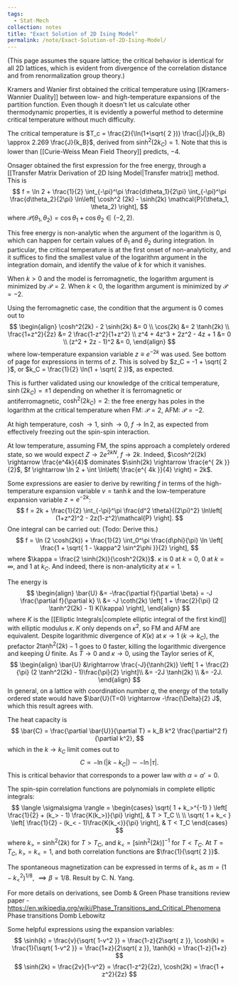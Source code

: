 ```yaml
---
tags:
  - Stat-Mech
collection: notes
title: "Exact Solution of 2D Ising Model"
permalink: /note/Exact-Solution-of-2D-Ising-Model/
---
```


(This page assumes the square lattice; the critical behavior is identical for all 2D lattices, which is evident from divergence of the correlation distance and from renormalization group theory.)

Kramers and Wanier first obtained the critical temperature using [[Kramers-Wannier Duality]] between low- and high-temperature expansions of the partition function. Even though it doesn't let us calculate other thermodynamic properties, it is evidently a powerful method to determine critical temperature without much difficulty. 

The critical temperature is $T_c = \frac{2}{\ln(1+\sqrt{ 2 })} \frac{|J|}{k_B} \approx 2.269 \frac{J}{k_B}$, derived from $\sinh^2(2k_C) = 1$. Note that this is lower than [[Curie-Weiss Mean Field Theory]] predicts, $-4$.

Onsager obtained the first expression for the free energy, through a [[Transfer Matrix Derivation of 2D Ising Model|Transfer matrix]] method. This is 
$$
f = \ln 2 + \frac{1}{2} \int_{-\pi}^\pi \frac{d\theta_1}{2\pi} \int_{-\pi}^\pi \frac{d\theta_2}{2\pi} \ln\left[ \cosh^2 (2k) - \sinh(2k) \mathcal{P}(\theta_1, \theta_2) \right],
$$
where $\mathcal{P}(\theta_1,\theta_2) = \cos \theta_1 + \cos \theta_2 \in (-2,2)$.

This free energy is non-analytic when the argument of the logarithm is $0$, which can happen for certain values of $\theta_1$ and $\theta_2$ during integration. In particular, the critical temperature is at the first onset of non-analyticity, and it suffices to find the smallest value
of the logarithm argument in the integration domain, and identify
the value of $k$ for which it vanishes.

When $k > 0$ and the model is ferromagnetic, the logarithm argument is minimized by $\mathcal{P} = 2$. When $k < 0$, the logarithm argument is minimized by $\mathcal{P} = -2$.

Using the ferromagnetic case, the condition that the argument is 0 comes out to 
$$
\begin{align}
\cosh^2(2k) - 2 \sinh(2k) &= 0 \\
\cos(2k) &= 2 \tanh(2k)  \\
\frac{1+z^2}{2z} &= 2 \frac{1-z^2}{1+z^2}  \\
z^4 + 4z^3 + 2z^2 - 4z + 1  &= 0  \\
(z^2 + 2z - 1)^2 &= 0,
\end{align}
$$
where low-temperature expansion variable $z \equiv e^{ -2k }$ was used. See bottom of page for expressions in terms of $z$.
This is solved by $z_C = -1 + \sqrt{ 2 }$, or $k_C = \frac{1}{2} \ln(1 + \sqrt{ 2 })$, as expected.

This is further validated using our knowledge of the critical temperature, $\sinh(2k_C) = \pm1$ depending on whether it is ferromagnetic or antiferromagnetic, $\cosh^2(2k_C) = 2$: the free energy has poles in the logarithm at the critical temperature when
FM: $\mathcal{P} = 2$,
AFM: $\mathcal{P} = -2$.

At high temperature, $\cosh \rightarrow 1$, $\sinh \rightarrow 0$, $f \rightarrow \ln 2$, as expected from effectively freezing out the spin-spin interaction.

At low temperature, assuming FM, the spins approach a completely ordered state, so we would expect $Z \rightarrow 2 e^{ 2kN }$, $f \rightarrow 2k$. Indeed, $\cosh^2(2k) \rightarrow \frac{e^4k}{4}$ dominates $\sinh(2k) \rightarrow \frac{e^{ 2k }}{2}$, $f \rightarrow \ln 2 + \int \ln\left( \frac{e^{ 4k }}{4} \right) = 2k$.

Some expressions are easier to derive by rewriting $f$ in terms of the high-temperature expansion variable $v = \tanh k$ and the low-temperature expansion variable $z = e^{ -2k }$:
$$
f = 2k + \frac{1}{2} \int_{-\pi}^\pi \frac{d^2 \theta}{(2\pi)^2} \ln\left[ (1+z^2)^2 - 2z(1-z^2)\mathcal{P} \right].
$$
One integral can be carried out: (Todo: Derive this.)
$$
f = \ln (2 \cosh(2k)) + \frac{1}{2} \int_0^\pi \frac{d\phi}{\pi} \ln \left[ \frac{1 + \sqrt{ 1 - \kappa^2 \sin^2\phi }}{2} \right],
$$
where $\kappa = \frac{2 \sinh(2k)}{\cosh^2(2k)}$. $\kappa$ is 0 at $k=0$, 0 at $k=\infty$, and 1 at $k_C$. And indeed, there is non-analyticity at $\kappa = 1$.

The energy is
$$
\begin{align}
\bar{U} &= -\frac{\partial f}{\partial \beta} = -J \frac{\partial f}{\partial k} \\
&= -J \coth(2k) \left[ 1 + \frac{2}{\pi} (2 \tanh^2(2k) - 1) K(\kappa) \right],
\end{align}
$$
where $K$ is the [[Elliptic Integrals|complete elliptic integral of the first kind]] with elliptic modulus $\kappa$.
$K$ only depends on $\kappa^2$, so FM and AFM are equivalent. 
Despite logarithmic divergence of $K(\kappa)$ at $\kappa \rightarrow 1$ ($k \rightarrow k_C$), the prefactor $2\tanh^2(2k) - 1$ goes to 0 faster, killing the logarithmic divergence and keeping $\bar{U}$ finite.
As $T \rightarrow 0$ and $\kappa \rightarrow 0$, using the Taylor series of $K$,
$$
\begin{align}
\bar{U} &\rightarrow \frac{-J}{\tanh(2k)} \left[ 1 + \frac{2}{\pi} (2 \tanh^2(2k) - 1)\frac{\pi}{2} \right]\\
&= -2J \tanh(2k)  \\
&= -2J.
\end{align}
$$
In general, on a lattice with coordination number $q$, the energy of the totally ordered state would have $\bar{U}(T=0) \rightarrow -\frac{\Delta}{2} J$, which this result agrees with.

The heat capacity is 
$$
\bar{C} = \frac{\partial \bar{U}}{\partial T} = k_B k^2 \frac{\partial^2 f}{\partial k^2},
$$
which in the $k \rightarrow k_C$ limit comes out to 
$$
C \propto -\ln(|k-k_C|) \sim -\ln|\tau|.
$$
This is critical behavior that corresponds to a power law with $\alpha = \alpha' = 0$.

The spin-spin correlation functions are polynomials in complete elliptic integrals:
$$
\langle \sigma\sigma \rangle =
\begin{cases}
\sqrt{ 1 + k_>^{-1} } \left[ \frac{1}{2} + (k_> - 1) \frac{K(k_>)}{\pi} \right], & T > T_C \\ \\
\sqrt{ 1 + k_< } \left[ \frac{1}{2} - (k_< - 1)\frac{K(k_<)}{\pi} \right], & T < T_C
\end{cases}
$$
where $k_> = \sinh^2(2k)$ for $T > T_C$, and $k_< = [\sinh^2(2k)]^{-1}$ for $T < T_C$.
At $T = T_C$, $k_> = k_< = 1$, and both correlation functions are $\frac{1}{\sqrt{ 2 }}$.

The spontaneous magnetization can be expressed in terms of $k_<$ as $m = (1-k_<^2)^{1/8}$, $\implies \beta = 1/8$. Result by C. N. Yang.

For more details on derivations, see Domb & Green Phase transitions review paper - https://en.wikipedia.org/wiki/Phase_Transitions_and_Critical_Phenomena
Phase transitions Domb Lebowitz


Some helpful expressions using the expansion variables:
$$
\sinh(k) = \frac{v}{\sqrt{ 1-v^2 }} = \frac{1-z}{2\sqrt{ z }}, \cosh(k) = \frac{1}{\sqrt{ 1-v^2 }} = \frac{1+z}{2\sqrt{ z }}, \tanh(k) = \frac{1-z}{1+z}
$$
$$
\sinh(2k) = \frac{2v}{1-v^2} = \frac{1-z^2}{2z}, \cosh(2k) = \frac{1 + z^2}{2z}
$$